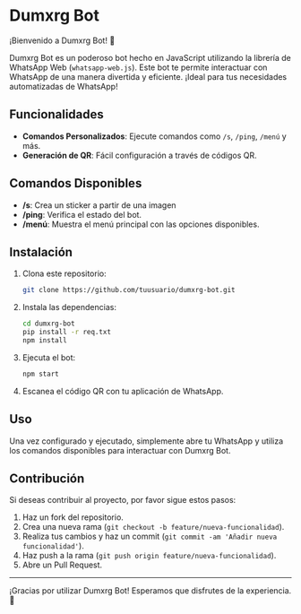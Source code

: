 # Dumxrg Bot

¡Bienvenido a Dumxrg Bot! 🎉

Dumxrg Bot es un poderoso bot hecho en JavaScript utilizando la librería de WhatsApp Web (`whatsapp-web.js`). Este bot te permite interactuar con WhatsApp de una manera divertida y eficiente. ¡Ideal para tus necesidades automatizadas de WhatsApp!

## Funcionalidades

- **Comandos Personalizados**: Ejecute comandos como `/s`, `/ping`, `/menú` y más.
- **Generación de QR**: Fácil configuración a través de códigos QR.

## Comandos Disponibles

- **/s**: Crea un sticker a partir de una imagen
- **/ping**: Verifica el estado del bot.
- **/menú**: Muestra el menú principal con las opciones disponibles.


## Instalación

1. Clona este repositorio:
    ```bash
    git clone https://github.com/tuusuario/dumxrg-bot.git
    ```

2. Instala las dependencias:
    ```bash
    cd dumxrg-bot
    pip install -r req.txt
    npm install
    ```

3. Ejecuta el bot:
    ```bash
    npm start
    ```

4. Escanea el código QR con tu aplicación de WhatsApp.

## Uso

Una vez configurado y ejecutado, simplemente abre tu WhatsApp y utiliza los comandos disponibles para interactuar con Dumxrg Bot.

## Contribución

Si deseas contribuir al proyecto, por favor sigue estos pasos:

1. Haz un fork del repositorio.
2. Crea una nueva rama (`git checkout -b feature/nueva-funcionalidad`).
3. Realiza tus cambios y haz un commit (`git commit -am 'Añadir nueva funcionalidad'`).
4. Haz push a la rama (`git push origin feature/nueva-funcionalidad`).
5. Abre un Pull Request.

---

¡Gracias por utilizar Dumxrg Bot! Esperamos que disfrutes de la experiencia. 🚀
